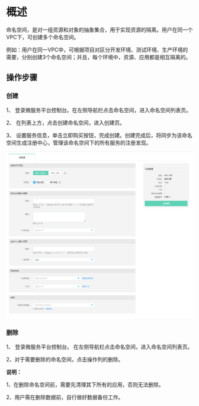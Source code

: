 # 概述
命名空间，是对一组资源和对象的抽象集合，用于实现资源的隔离。用户在同一个VPC下，可创建多个命名空间。

例如：用户在同一VPC中，可根据项目对区分开发环境、测试环境、生产环境的需要，分别创建3个命名空间；并且，每个环境中，资源、应用都是相互隔离的。
 


## 操作步骤

### 创建

1、	登录微服务平台控制台。在左侧导航栏点击命名空间，进入命名空间列表页。

2、	在列表上方，点击创建命名空间，进入创建页。

3、	设置服务信息，单击立即购买按钮，完成创建。创建完成后，将同步为该命名空间生成注册中心，管理该命名空间下的所有服务的注册发现。


![](../../../../image/Internet-Middleware/JD-Distributed-Service-Framework/np-create-1.png)

### 删除

1、	登录微服务平台控制台。	在左侧导航栏点击命名空间，进入命名空间列表页。

2、对于需要删除的命名空间，点击操作列的删除。


**说明：**

1、在删除命名空间前，需要先清理其下所有的应用，否则无法删除。

2、用户需在删除数据前，自行做好数据备份工作。
